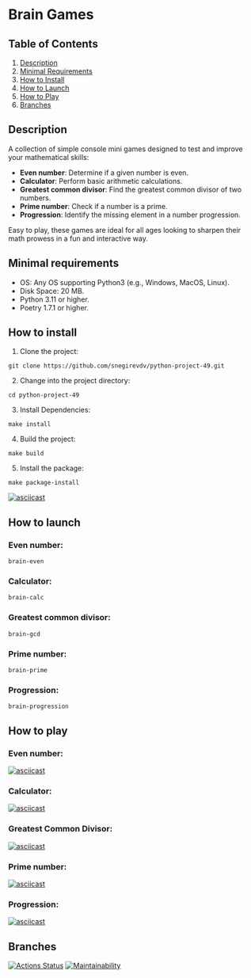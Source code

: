 # Brain Games
## Table of Contents
1. [Description](#description)
2. [Minimal Requirements](#minimal-requirements)
3. [How to Install](#how-to-install)
4. [How to Launch](#how-to-launch)
5. [How to Play](#how-to-play)
6. [Branches](#branches)
## Description
A collection of simple console mini games designed to test and improve your mathematical skills:
- **Even number**: Determine if a given number is even.
- **Calculator**: Perform basic arithmetic calculations.
- **Greatest common divisor**: Find the greatest common divisor of two numbers.
- **Prime number**: Check if a number is a prime.
- **Progression**: Identify the missing element in a number progression.

Easy to play, these games are ideal for all ages looking to sharpen their math prowess in a fun and interactive way.
## Minimal requirements
- OS: Any OS supporting Python3 (e.g., Windows, MacOS, Linux).
- Disk Space: 20 MB.
- Python 3.11 or higher.
- Poetry 1.7.1 or higher.
## How to install
1. Clone the project:
```Shell
git clone https://github.com/snegirevdv/python-project-49.git
```
2. Change into the project directory:
```Shell
cd python-project-49
```
3. Install Dependencies:
```Shell
make install
```
4. Build the project:
```Shell
make build
```
5. Install the package:
```Shell
make package-install
```
[![asciicast](https://asciinema.org/a/NgscvFGlFFd10SLUADsYPuytu.svg)](https://asciinema.org/a/NgscvFGlFFd10SLUADsYPuytu)
## How to launch
### Even number:
```Shell
brain-even
```
### Calculator:
```Shell
brain-calc
```
### Greatest common divisor:
```Shell
brain-gcd
```
### Prime number:
```Shell
brain-prime
```
### Progression:
```Shell
brain-progression
```
## How to play
### Even number:
[![asciicast](https://asciinema.org/a/SAB4cgOmgrK19xU2JVG9JTMq9.svg)](https://asciinema.org/a/SAB4cgOmgrK19xU2JVG9JTMq9)
### Calculator:
[![asciicast](https://asciinema.org/a/QeKRoWSHrg2qdsIk1uzgBcMeJ.svg)](https://asciinema.org/a/QeKRoWSHrg2qdsIk1uzgBcMeJ)
### Greatest Common Divisor:
[![asciicast](https://asciinema.org/a/KEFtpxG4WM2RAVAnm44lsva3W.svg)](https://asciinema.org/a/KEFtpxG4WM2RAVAnm44lsva3W)
### Prime number:
[![asciicast](https://asciinema.org/a/IUO1aoRUKcc3Pdqf1xWeOlA8j.svg)](https://asciinema.org/a/IUO1aoRUKcc3Pdqf1xWeOlA8j)
### Progression:
[![asciicast](https://asciinema.org/a/iEAYB9N0TvTeorwTbZYZfm3Lw.svg)](https://asciinema.org/a/iEAYB9N0TvTeorwTbZYZfm3Lw)
## Branches
[![Actions Status](https://github.com/snegirevdv/python-project-49/actions/workflows/hexlet-check.yml/badge.svg)](https://github.com/snegirevdv/python-project-49/actions) [![Maintainability](https://api.codeclimate.com/v1/badges/b14f493ee4c8c3a94c85/maintainability)](https://codeclimate.com/github/snegirevdv/python-project-49/maintainability)